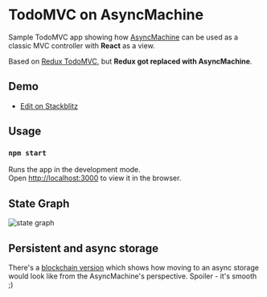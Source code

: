# TodoMVC on AsyncMachine

Sample TodoMVC app showing how [AsyncMachine](https://github.com/TobiaszCudnik/asyncmachine) can be used as a classic MVC controller with **React** as a view.

Based on [Redux TodoMVC](https://github.com/reduxjs/redux/tree/master/examples/todomvc), but **Redux got replaced with AsyncMachine**.

## Demo

* [Edit on Stackblitz](https://stackblitz.com/edit/asyncmachine-example-todomvc?file=src/controller.js)

## Usage

### `npm start`

Runs the app in the development mode.<br>
Open [http://localhost:3000](http://localhost:3000) to view it in the browser.

## State Graph

![state graph](http://tobiaszcudnik.github.io/asyncmachine/images/todomvc-graph.png)

## Persistent and async storage

There's a [blockchain version](https://github.com/TobiaszCudnik/todomvc-blockstack-asyncmachine) which shows how moving to an async storage would look like from the AsyncMachine's perspective. Spoiler - it's smooth ;)
